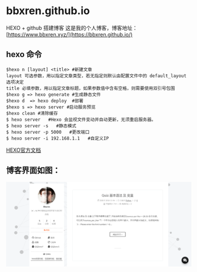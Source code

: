 # bbxren.github.io
HEXO + github 搭建博客
这是我的个人博客，博客地址： [https://www.bbxren.xyz/](https://bbxren.github.io/)
## hexo 命令
  ```
 $hexo n [layout] <title> #新建文章
  layout 可选参数，用以指定文章类型，若无指定则默认由配置文件中的 default_layout 选项决定
  title 必填参数，用以指定文章标题，如果参数值中含有空格，则需要使用双引号包围
 $hexo g => hexo generate #生成静态文件
 $hexo d  => hexo deploy  #部署
 $hexo s => hexo server #启动服务预览
 $hexo clean #清除缓存
 $ hexo server   #Hexo 会监视文件变动并自动更新，无须重启服务器。
 $ hexo server -s   #静态模式
 $ hexo server -p 5000   #更改端口
 $ hexo server -i 192.168.1.1   #自定义IP
 
  ```
  [HEXO官方文档](https://hexo.io/zh-cn/)
 
## 博客界面如图：
![my-blog](https://github.com/bbxren/bbxren.github.io/blob/hexo/images/www.bbxren.xyz.png?raw=true)



